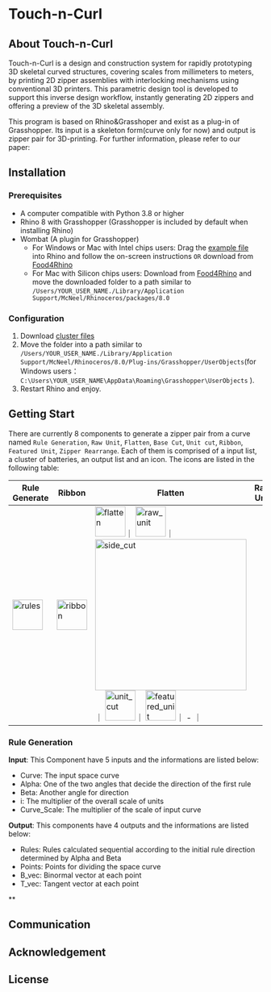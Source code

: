 # Touch-n-Curl

## About Touch-n-Curl

Touch-n-Curl is a design and construction system for rapidly prototyping 3D skeletal curved structures, covering scales from millimeters to meters, by printing 2D zipper assemblies with interlocking mechanisms using conventional 3D printers. This parametric design tool is developed to support this inverse design workflow, instantly generating 2D zippers and offering a preview of the 3D skeletal assembly.

This program is based on Rhino&Grasshoper and exist as a plug-in of Grasshopper. Its input is a skeleton form(curve only for now) and output is zipper pair for 3D-printing. For further information, please refer to our paper:

## Installation

### Prerequisites

- A computer compatible with Python 3.8 or higher
- Rhino 8 with Grasshopper (Grasshopper is included by default when installing Rhino)
- Wombat (A plugin for Grasshopper)
  - For Windows or Mac with Intel chips users: Drag the [example file](./Example.gh) into Rhino and follow the on-screen instructions `OR` download from [Food4Rhino](https://www.food4rhino.com/en/app/wombatgh)
  - For Mac with Silicon chips users: Download from [Food4Rhino](https://www.food4rhino.com/en/app/wombatgh) and move the downloaded folder to a path similar to `/Users/YOUR_USER_NAME./Library/Application Support/McNeel/Rhinoceros/packages/8.0`

### Configuration

1. Download [cluster files](./Touch-n-Curl%20Clusters) 
2. Move the folder into a path similar to `/Users/YOUR_USER_NAME./Library/Application Support/McNeel/Rhinoceros/8.0/Plug-ins/Grasshopper/UserObjects`(for Windows users： `C:\Users\YOUR_USER_NAME\AppData\Roaming\Grasshopper\UserObjects` ).
3. Restart Rhino and enjoy.

## Getting Start

There are currently 8 components to generate a zipper pair from a curve named `Rule Generation`, `Raw Unit`, `Flatten`, `Base Cut`, `Unit cut`, `Ribbon`, `Featured Unit`, `Zipper Rearrange`. Each of them is comprised of a input list, a cluster of batteries, an output list and an icon. The icons are listed in the following table:


| Rule Generate | Ribbon | Flatten | Raw Unit | Base Cut | Unit Cut | Featured Unit | Zipper Rearrange |
|---------------|------------------|----------|----------|----------|---------------|------------------|------------------|
| <img width="60" height="60" alt="rules" src="https://github.com/user-attachments/assets/edaac219-1d70-40a7-92ec-9b2132992b9c" />| <img width="60" height="60" alt="ribbon" src="https://github.com/user-attachments/assets/1899e7ca-bb1f-4781-8c79-f766af3fc4c3" />| <img width="60" height="60" alt="flatten" src="https://github.com/user-attachments/assets/c38c7353-054d-419e-83a9-bdedd852603b" />｜ <img width="60" height="60" alt="raw_unit" src="https://github.com/user-attachments/assets/e35ac313-32f7-4529-b680-26bf845db4fe" />｜ <img width="300" height="300" alt="side_cut" src="https://github.com/user-attachments/assets/8495b2de-aea2-4480-9446-7a22ea3d9ad1" />｜ <img width="60" height="60" alt="unit_cut" src="https://github.com/user-attachments/assets/bb19142c-9c30-4013-9c4e-de8630e1f8db" />｜ <img width="60" height="60" alt="featured_unit" src="https://github.com/user-attachments/assets/922243f8-c4a6-4a60-9aef-f0958e69ece4" />｜ - ｜
 






### Rule Generation

**Input**: This Component have 5 inputs and the informations are listed below:
- Curve: The input space curve
- Alpha: One of the two angles that decide the direction of the first rule
- Beta: Another angle for direction
- i: The multiplier of the overall scale of units
- Curve_Scale: The multiplier of the scale of input curve

**Output**: This components have 4 outputs and the informations are listed below:
- Rules: Rules calculated sequential according to the initial rule direction determined by Alpha and Beta
- Points: Points for dividing the space curve
- B_vec: Binormal vector at each point
- T_vec: Tangent vector at each point

**

## Communication

## Acknowledgement

## License
